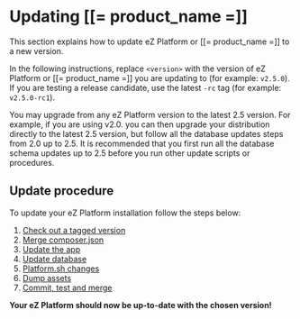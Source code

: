 # Updating [[= product_name =]]

This section explains how to update eZ Platform or [[= product_name =]] to a new version.

In the following instructions, replace `<version>` with the version of eZ Platform or [[= product_name =]] you are updating to (for example: `v2.5.0`).
If you are testing a release candidate, use the latest `-rc` tag (for example: `v2.5.0-rc1`).

You may upgrade from any eZ Platform version to the latest 2.5 version. For example, if you are using v2.0. you can then
upgrade your distribution directly to the latest 2.5 version, but follow all the database updates steps from 2.0 up to 2.5. It is
recommended that you first run all the database schema updates up to 2.5 before you run other update scripts or procedures.

## Update procedure

To update your eZ Platform installation follow the steps below:

1. [Check out a tagged version](1_check_out_version.md)
1. [Merge composer.json](2_merge_composer.md)
1. [Update the app](3_update_app.md)
1. [Update database](4_update_database.md)
1. [Platform.sh changes](5_platform_sh_changes.md)
1. [Dump assets](6_dump_assets.md)
1. [Commit, test and merge](7_commit_test_merge.md)

**Your eZ Platform should now be up-to-date with the chosen version!**

